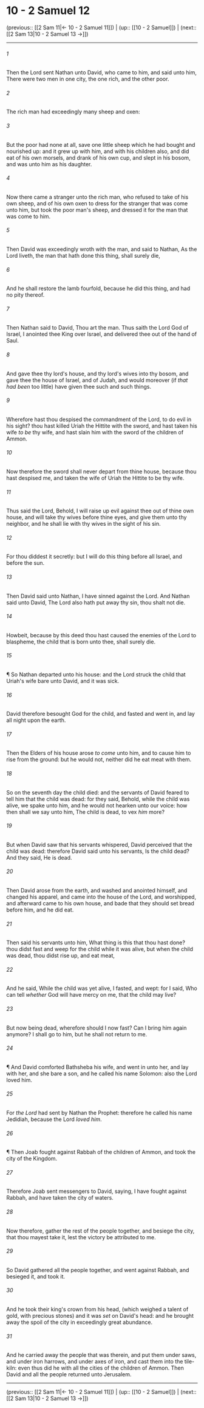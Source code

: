 # 10 - 2 Samuel 12

(previous:: [[2 Sam 11|← 10 - 2 Samuel 11]]) | (up:: [[10 - 2 Samuel]]) | (next:: [[2 Sam 13|10 - 2 Samuel 13 →]])

***


###### 1 
Then the Lord sent Nathan unto David, who came to him, and said unto him, There were two men in one city, the one rich, and the other poor. 

###### 2 
The rich man had exceedingly many sheep and oxen: 

###### 3 
But the poor had none at all, save one little sheep which he had bought and nourished up: and it grew up with him, and with his children also, and did eat of his own morsels, and drank of his own cup, and slept in his bosom, and was unto him as his daughter. 

###### 4 
Now there came a stranger unto the rich man, who refused to take of his own sheep, and of his own oxen to dress for the stranger that was come unto him, but took the poor man's sheep, and dressed it for the man that was come to him. 

###### 5 
Then David was exceedingly wroth with the man, and said to Nathan, As the Lord liveth, the man that hath done this thing, shall surely die, 

###### 6 
And he shall restore the lamb fourfold, because he did this thing, and had no pity thereof. 

###### 7 
Then Nathan said to David, Thou art the man. Thus saith the Lord God of Israel, I anointed thee King over Israel, and delivered thee out of the hand of Saul. 

###### 8 
And gave thee thy lord's house, and thy lord's wives into thy bosom, and gave thee the house of Israel, and of Judah, and would moreover (if _that had been_ too little) have given thee such and such things. 

###### 9 
Wherefore hast thou despised the commandment of the Lord, to do evil in his sight? thou hast killed Uriah the Hittite with the sword, and hast taken his wife _to be_ thy wife, and hast slain him with the sword of the children of Ammon. 

###### 10 
Now therefore the sword shall never depart from thine house, because thou hast despised me, and taken the wife of Uriah the Hittite to be thy wife. 

###### 11 
Thus said the Lord, Behold, I will raise up evil against thee out of thine own house, and will take thy wives before thine eyes, and give them unto thy neighbor, and he shall lie with thy wives in the sight of his sin. 

###### 12 
For thou diddest it secretly: but I will do this thing before all Israel, and before the sun. 

###### 13 
Then David said unto Nathan, I have sinned against the Lord. And Nathan said unto David, The Lord also hath put away thy sin, thou shalt not die. 

###### 14 
Howbeit, because by this deed thou hast caused the enemies of the Lord to blaspheme, the child that is born unto thee, shall surely die. 

###### 15 
¶ So Nathan departed unto his house: and the Lord struck the child that Uriah's wife bare unto David, and it was sick. 

###### 16 
David therefore besought God for the child, and fasted and went in, and lay all night upon the earth. 

###### 17 
Then the Elders of his house arose _to come_ unto him, and to cause him to rise from the ground: but he would not, neither did he eat meat with them. 

###### 18 
So on the seventh day the child died: and the servants of David feared to tell him that the child was dead: for they said, Behold, while the child was alive, we spake unto him, and he would not hearken unto our voice: how then shall we say unto him, The child is dead, to vex _him_ more? 

###### 19 
But when David saw that his servants whispered, David perceived that the child was dead: therefore David said unto his servants, Is the child dead? And they said, He is dead. 

###### 20 
Then David arose from the earth, and washed and anointed himself, and changed his apparel, and came into the house of the Lord, and worshipped, and afterward came to his own house, and bade that they should set bread before him, and he did eat. 

###### 21 
Then said his servants unto him, What thing is this that thou hast done? thou didst fast and weep for the child while it was alive, but when the child was dead, thou didst rise up, and eat meat, 

###### 22 
And he said, While the child was yet alive, I fasted, and wept: for I said, Who can tell _whether_ God will have mercy on me, that the child may live? 

###### 23 
But now being dead, wherefore should I now fast? Can I bring him again anymore? I shall go to him, but he shall not return to me. 

###### 24 
¶ And David comforted Bathsheba his wife, and went in unto her, and lay with her, and she bare a son, and he called his name Solomon: also the Lord loved him. 

###### 25 
For _the Lord_ had sent by Nathan the Prophet: therefore he called his name Jedidiah, because the Lord _loved him_. 

###### 26 
¶ Then Joab fought against Rabbah of the children of Ammon, and took the city of the Kingdom. 

###### 27 
Therefore Joab sent messengers to David, saying, I have fought against Rabbah, and have taken the city of waters. 

###### 28 
Now therefore, gather the rest of the people together, and besiege the city, that thou mayest take it, lest the victory be attributed to me. 

###### 29 
So David gathered all the people together, and went against Rabbah, and besieged it, and took it. 

###### 30 
And he took their king's crown from his head, (which weighed a talent of gold, with precious stones) and it was _set_ on David's head: and he brought away the spoil of the city in exceedingly great abundance. 

###### 31 
And he carried away the people that was therein, and put them under saws, and under iron harrows, and under axes of iron, and cast them into the tile-kiln: even thus did he with all the cities of the children of Ammon. Then David and all the people returned unto Jerusalem.

***

(previous:: [[2 Sam 11|← 10 - 2 Samuel 11]]) | (up:: [[10 - 2 Samuel]]) | (next:: [[2 Sam 13|10 - 2 Samuel 13 →]])
